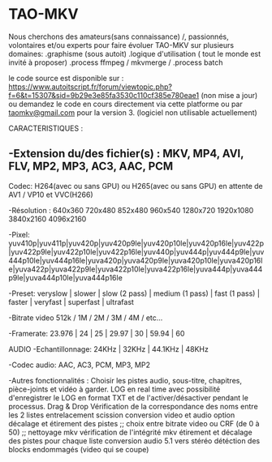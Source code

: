 # TAO-MKV
 
Nous cherchons des amateurs(sans connaissance) /, passionnés, volontaires et/ou experts pour faire évoluer TAO-MKV sur plusieurs domaines:
.graphisme (sous autoit)
.logique d'utilisation ( tout le monde est invité à proposer) 
.process ffmpeg / mkvmerge /
.process batch 

le code source est disponible sur : https://www.autoitscript.fr/forum/viewtopic.php?f=6&t=15307&sid=9b29e3e85fa3530c110cf385e780eae1 (non mise a jour)
ou demandez le code en cours directement via cette platforme ou par  taomkv@gmail.com pour la version 3. (logiciel non utilisable actuellement)

CARACTERISTIQUES :

-Extension du/des fichier(s) : MKV, MP4, AVI, FLV, MP2, MP3, AC3, AAC, PCM
-
Codec: 
H264(avec ou sans GPU) ou H265(avec ou sans GPU)
en attente de AV1 / VP10 et VVC(H266)

-Résolution : 
640x360 720x480 852x480 960x540 1280x720 1920x1080 3840x2160 4096x2160

-Pixel: yuv410p|yuv411p|yuv420p|yuv420p9le|yuv420p10le|yuv420p16le|yuv422p|yuv422p9le|yuv422p10le|yuv422p16le|yuv440p|yuv444p|yuv444p9le|yuv444p10le|yuv444p16le|yuva420p|yuva420p9le|yuva420p10le|yuva420p16le|yuva422p|yuva422p9le|yuva422p10le|yuva422p16le|yuva444p|yuva444p9le|yuva444p10le|yuva444p16le

-Preset: 
veryslow | slower | slow (2 pass) | medium (1 pass) | fast (1 pass) | faster | veryfast | superfast | ultrafast

-Bitrate video
512k / 1M / 2M / 3M / 4M / etc...


-Framerate: 
23.976 | 24 | 25 | 29.97 | 30 | 59.94 | 60


AUDIO
-Echantillonnage: 24KHz | 32KHz | 44.1KHz | 48KHz

-Codec audio: AAC, AC3, PCM, MP3, MP2

-Autres fonctionnalités :
Choisir les pistes audio, sous-titre, chapitres, pièce-joints et vidéo à garder.
LOG en real time avec possibilité d'enregistrer le LOG en format TXT et de l'activer/désactiver pendant le processus.
Drag & Drop
Vérification de la correspondance des noms entre les 2 listes
entrelacement
scission
conversion video et audio
option décalage et étirement des pistes
;; choix entre bitrate video ou CRF (de 0 à 50)
;; nettoyage mkv
vérification de l'intégrité mkv
étirement et décalage des pistes pour chaque liste
conversion audio 5.1 vers stéréo
détéction des blocks endommagés (video qui se coupe) 
